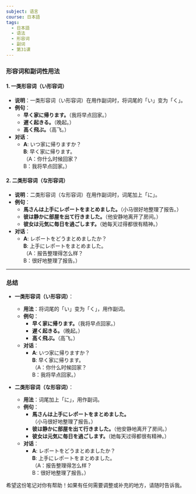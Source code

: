 ```yaml
---
subject: 语言
course: 日本語
tags:
  - 日本語
  - 语法
  - 形容词
  - 副词
  - 第31课
---
```


### 形容词和副词性用法

#### 1. 一类形容词（い形容词）
- **说明**：一类形容词（い形容词）在用作副词时，将词尾的「い」变为「く」。
- **例句**：
  - **早く家に帰ります。**（我将早点回家。）
  - **遅く起きる。**（晚起。）
  - **高く飛ぶ。**（高飞。）
- **对话**：
  - **A**: いつ家に帰りますか？  
    **B**: 早く家に帰ります。  
    （A：你什么时候回家？  
     B：我将早点回家。）

#### 2. 二类形容词（な形容词）
- **说明**：二类形容词（な形容词）在用作副词时，词尾加上「に」。
- **例句**：
  - **馬さんは上手にレポートをまとめました。**（小马很好地整理了报告。）
  - **彼は静かに部屋を出て行きました。**（他安静地离开了房间。）
  - **彼女は元気に毎日を過ごします。**（她每天过得都很有精神。）
- **对话**：
  - **A**: レポートをどうまとめましたか？  
    **B**: 上手にレポートをまとめました。  
    （A：报告整理得怎么样？  
     B：很好地整理了报告。）

---

### 总结
- **一类形容词（い形容词）**：
  - **用法**：将词尾的「い」变为「く」，用作副词。
  - **例句**：
    - **早く家に帰ります。**（我将早点回家。）
    - **遅く起きる。**（晚起。）
    - **高く飛ぶ。**（高飞。）
  - **对话**：
    - **A**: いつ家に帰りますか？  
      **B**: 早く家に帰ります。  
      （A：你什么时候回家？  
       B：我将早点回家。）

- **二类形容词（な形容词）**：
  - **用法**：词尾加上「に」，用作副词。
  - **例句**：
    - **馬さんは上手にレポートをまとめました。**（小马很好地整理了报告。）
    - **彼は静かに部屋を出て行きました。**（他安静地离开了房间。）
    - **彼女は元気に毎日を過ごします。**（她每天过得都很有精神。）
  - **对话**：
    - **A**: レポートをどうまとめましたか？  
      **B**: 上手にレポートをまとめました。  
      （A：报告整理得怎么样？  
       B：很好地整理了报告。）

希望这份笔记对你有帮助！如果有任何需要调整或补充的地方，请随时告诉我。